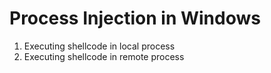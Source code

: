 # Process Injection in Windows

1. Executing shellcode in local process
1. Executing shellcode in remote process

